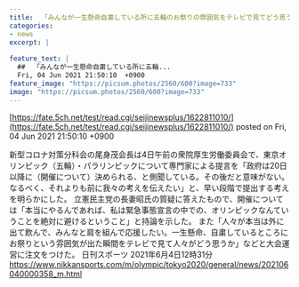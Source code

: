 ```yaml
---
title:  「みんなが一生懸命自粛している所に五輪のお祭りの雰囲気をテレビで見てどう思うか」  
categories:
- news
excerpt: |
  
feature_text: |
  ##  「みんなが一生懸命自粛している所に五輪...
  Fri, 04 Jun 2021 21:50:10  +0900
feature_image: "https://picsum.photos/2560/600?image=733"
image: "https://picsum.photos/2560/600?image=733"
---
```


[https://fate.5ch.net/test/read.cgi/seijinewsplus/1622811010/](https://fate.5ch.net/test/read.cgi/seijinewsplus/1622811010/)
posted on Fri, 04 Jun 2021 21:50:10  +0900

<!--more-->

新型コロナ対策分科会の尾身茂会長は4日午前の衆院厚生労働委員会で、東京オリンピック（五輪）・パラリンピックについて専門家による提言を「政府は20日以降に（開催について）決められる、と側聞している。その後だと意味がない。なるべく、それよりも前に我々の考えを伝えたい」と、早い段階で提出する考えを明らかにした。 立憲民主党の長妻昭氏の質疑に答えたもので、開催については「本当にやるんであれば、私は緊急事態宣言の中での、オリンピックなんていうことを絶対に避けるということ」と持論を示した。 また「人々が本当は外に出て飲んで、みんなと肩を組んで応援したい。一生懸命、自粛しているところにお祭りという雰囲気が出た瞬間をテレビで見て人々がどう思うか」などと大会運営に注文をつけた。 日刊スポーツ 2021年6月4日12時31分 https://www.nikkansports.com/m/olympic/tokyo2020/general/news/202106040000358_m.html
